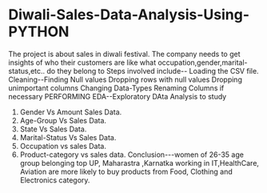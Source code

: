 # Diwali-Sales-Data-Analysis-Using-PYTHON
The project is about sales in diwali festival. The company needs to get insights of who their customers are like what occupation,gender,marital-status,etc.. do they belong to 
Steps involved include--
Loading the CSV file.
Cleaning--Finding Null values 
Dropping rows with null values
Dropping unimportant columns
Changing Data-Types 
Renaming Columns if necessary
PERFORMING EDA--Exploratory DAta Analysis to study
1. Gender Vs Amount Sales Data.
2. Age-Group Vs Sales Data.
3. State Vs Sales Data.
4. Marital-Status Vs Sales Data.
5. Occupation vs sales Data.
6. Product-category vs sales data.
Conclusion---women of 26-35 age group belonging top UP, Maharastra ,Karnatka working in IT,HealthCare, Aviation are more likely to buy products from Food, Clothing and Electronics category.
